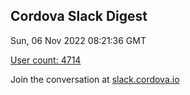## Cordova Slack Digest
Sun, 06 Nov 2022 08:21:36 GMT

[User count: 4714](https://cordova.slack.com/)


Join the conversation at [slack.cordova.io](http://slack.cordova.io/)
